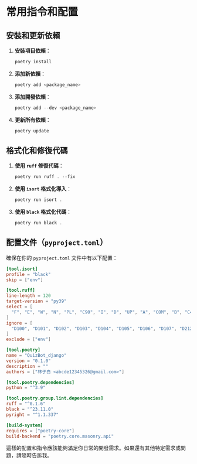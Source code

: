 
# 常用指令和配置

## 安裝和更新依賴

1. **安裝項目依賴**：
   ```powershell
   poetry install
   ```

2. **添加新依賴**：
   ```powershell
   poetry add <package_name>
   ```

3. **添加開發依賴**：
   ```powershell
   poetry add --dev <package_name>
   ```

4. **更新所有依賴**：
   ```powershell
   poetry update
   ```

## 格式化和修復代碼

1. **使用 `ruff` 修復代碼**：
   ```powershell
   poetry run ruff . --fix
   ```

2. **使用 `isort` 格式化導入**：
   ```powershell
   poetry run isort .
   ```

3. **使用 `black` 格式化代碼**：
   ```powershell
   poetry run black .
   ```

## 配置文件（`pyproject.toml`）

確保在你的 `pyproject.toml` 文件中有以下配置：

```toml
[tool.isort]
profile = "black"
skip = ["env"]

[tool.ruff]
line-length = 120
target-version = "py39"
select = [
  "F", "E", "W", "N", "PL", "C90", "I", "D", "UP", "A", "COM", "B", "C4", "TCH", "DTZ", "T20", "TID", "Q", "PTH", "ICN", "DJ"
]
ignore = [
  "D100", "D101", "D102", "D103", "D104", "D105", "D106", "D107", "D212", "D203", "D202"
]
exclude = ["env"]

[tool.poetry]
name = "QuizBot_django"
version = "0.1.0"
description = ""
authors = ["林子白 <abcde12345326@gmail.com>"]

[tool.poetry.dependencies]
python = "^3.9"

[tool.poetry.group.lint.dependencies]
ruff = "^0.1.6"
black = "^23.11.0"
pyright = "^1.1.337"

[build-system]
requires = ["poetry-core"]
build-backend = "poetry.core.masonry.api"
```

這樣的配置和指令應該能夠滿足你日常的開發需求。如果還有其他特定需求或問題，請隨時告訴我。